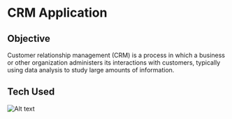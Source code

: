 # CRM Application

## Objective

Customer relationship management (CRM) is a process in which a business or other organization administers its interactions with customers, typically using data analysis to study large amounts of information.

## Tech Used

![Alt text](/relative/path/to/login.png?raw=true "Optional Title")

